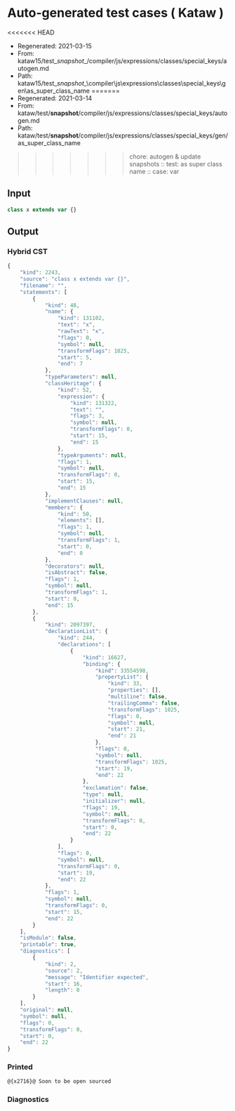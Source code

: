 # Auto-generated test cases ( Kataw )
<<<<<<< HEAD
- Regenerated: 2021-03-15
- From: kataw15/test\__snapshot__/compiler/js/expressions/classes/special_keys/autogen.md
- Path: kataw15/test\__snapshot__\compiler\js\expressions\classes\special_keys\gen\as_super_class_name
=======
- Regenerated: 2021-03-14
- From: kataw/test/__snapshot__/compiler/js/expressions/classes/special_keys/autogen.md
- Path: kataw/test/__snapshot__/compiler/js/expressions/classes/special_keys/gen/as_super_class_name
>>>>>>> chore: autogen & update snapshots
> :: test: as super class name
> :: case: var
## Input

`````js
class x extends var {}
`````

## Output

### Hybrid CST

```javascript
{
    "kind": 2243,
    "source": "class x extends var {}",
    "filename": "",
    "statements": [
        {
            "kind": 48,
            "name": {
                "kind": 131102,
                "text": "x",
                "rawText": "x",
                "flags": 0,
                "symbol": null,
                "transformFlags": 1025,
                "start": 5,
                "end": 7
            },
            "typeParameters": null,
            "classHeritage": {
                "kind": 52,
                "expression": {
                    "kind": 131322,
                    "text": "",
                    "flags": 3,
                    "symbol": null,
                    "transformFlags": 0,
                    "start": 15,
                    "end": 15
                },
                "typeArguments": null,
                "flags": 1,
                "symbol": null,
                "transformFlags": 0,
                "start": 15,
                "end": 15
            },
            "implementClauses": null,
            "members": {
                "kind": 50,
                "elements": [],
                "flags": 1,
                "symbol": null,
                "transformFlags": 1,
                "start": 0,
                "end": 0
            },
            "decorators": null,
            "isAbstract": false,
            "flags": 1,
            "symbol": null,
            "transformFlags": 1,
            "start": 0,
            "end": 15
        },
        {
            "kind": 2097397,
            "declarationList": {
                "kind": 244,
                "declarations": [
                    {
                        "kind": 16627,
                        "binding": {
                            "kind": 33554598,
                            "propertyList": {
                                "kind": 33,
                                "properties": [],
                                "multiline": false,
                                "trailingComma": false,
                                "transformFlags": 1025,
                                "flags": 0,
                                "symbol": null,
                                "start": 21,
                                "end": 21
                            },
                            "flags": 0,
                            "symbol": null,
                            "transformFlags": 1025,
                            "start": 19,
                            "end": 22
                        },
                        "exclamation": false,
                        "type": null,
                        "initializer": null,
                        "flags": 19,
                        "symbol": null,
                        "transformFlags": 0,
                        "start": 0,
                        "end": 22
                    }
                ],
                "flags": 0,
                "symbol": null,
                "transformFlags": 0,
                "start": 19,
                "end": 22
            },
            "flags": 1,
            "symbol": null,
            "transformFlags": 0,
            "start": 15,
            "end": 22
        }
    ],
    "isModule": false,
    "printable": true,
    "diagnostics": [
        {
            "kind": 2,
            "source": 2,
            "message": "Identifier expected",
            "start": 16,
            "length": 0
        }
    ],
    "original": null,
    "symbol": null,
    "flags": 0,
    "transformFlags": 0,
    "start": 0,
    "end": 22
}
```

### Printed

```javascript
@{x2716}@ Soon to be open sourced
```

### Diagnostics

```javascript

```

